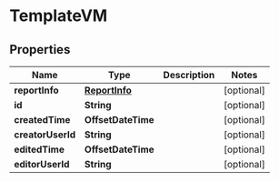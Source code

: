 

# TemplateVM


## Properties

Name | Type | Description | Notes
------------ | ------------- | ------------- | -------------
**reportInfo** | [**ReportInfo**](ReportInfo.md) |  |  [optional]
**id** | **String** |  |  [optional]
**createdTime** | **OffsetDateTime** |  |  [optional]
**creatorUserId** | **String** |  |  [optional]
**editedTime** | **OffsetDateTime** |  |  [optional]
**editorUserId** | **String** |  |  [optional]



